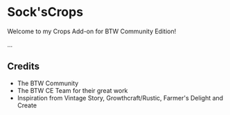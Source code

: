 # Sock'sCrops
Welcome to my Crops Add-on for BTW Community Edition!

...

## Credits
- The BTW Community
- The BTW CE Team for their great work
- Inspiration from Vintage Story, Growthcraft/Rustic, Farmer's Delight and Create